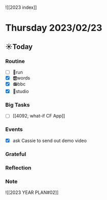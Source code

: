 ![[2023 index]]
# Thursday 2023/02/23
## ☀Today
### Routine
- [ ] 🏃run
- [x] 🆎words
- [x] 📻bbc
- [x] 📘studio
### Big Tasks
* [ ] [[4092, what-if CF App]]
### Events
* [x] ask Cassie to send out demo video
### Grateful
### Reflection
### Note

![[2023 YEAR PLAN#02]]